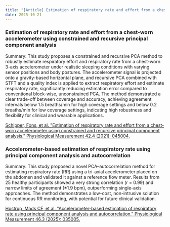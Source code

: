 ```yaml
---
title: "[Article] Estimation of respiratory rate and effort from a chest-worn accelerometer using constrained and recursive principal component analysis & Accelerometer-based estimation of respiratory rate using principal component analysis and autocorrelation"
date: 2025-10-21
---
```


### Estimation of respiratory rate and effort from a chest-worn accelerometer using constrained and recursive principal component analysis

Summary: This study proposes a constrained and recursive PCA method to robustly estimate respiratory effort and respiratory rate from a chest-worn 3-axis accelerometer under realistic sleeping conditions with varying sensor positions and body postures. The accelerometer signal is projected onto a gravity-based horizontal plane, and recursive PCA combined with STFT and a quality index is applied to extract respiratory effort and estimate respiratory rate, significantly reducing estimation error compared to conventional block-wise, unconstrained PCA. The method demonstrated a clear trade-off between coverage and accuracy, achieving agreement intervals below 1.5 breaths/min for high coverage settings and below 0.2 breaths/min for low coverage settings, indicating high robustness and flexibility for clinical and wearable applications.

[Schipper, Fons, et al. "Estimation of respiratory rate and effort from a chest-worn accelerometer using constrained and recursive principal component analysis." Physiological Measurement 42.4 (2021): 045004.](https://iopscience.iop.org/article/10.1088/1361-6579/abf01f/meta)

### Accelerometer-based estimation of respiratory rate using principal component analysis and autocorrelation

Summary: This study proposed a novel PCA–autocorrelation method for estimating respiratory rate (RR) using a tri-axial accelerometer placed on the abdomen and validated it against a reference flow meter. Results from 25 healthy participants showed a very strong correlation (r = 0.99) and narrow limits of agreement (±1.9 bpm), outperforming single-axis approaches. The method demonstrates a low-cost, non-intrusive solution for continuous RR monitoring, with potential for future clinical validation.

[Hostrup, Mads CF, et al. "Accelerometer-based estimation of respiratory rate using principal component analysis and autocorrelation." Physiological Measurement 46.3 (2025): 035005.](https://iopscience.iop.org/article/10.1088/1361-6579/adbe23/meta)
